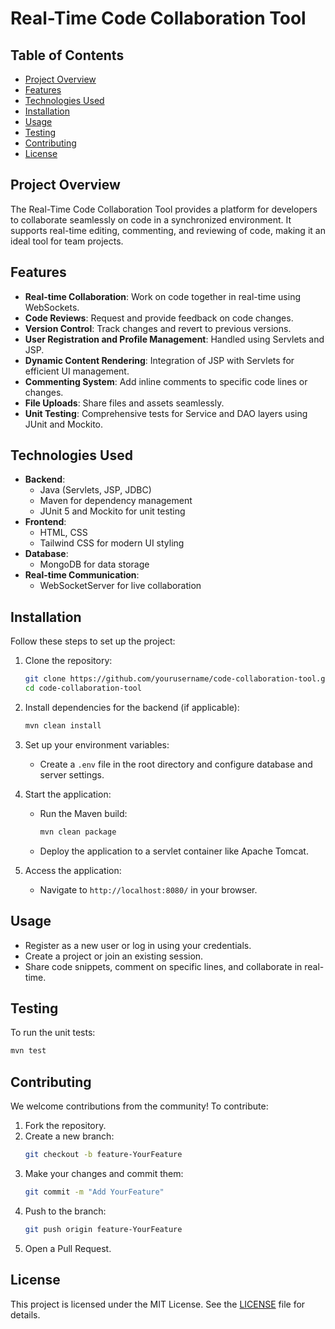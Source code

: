 # Real-Time Code Collaboration Tool

## Table of Contents
- [Project Overview](#project-overview)
- [Features](#features)
- [Technologies Used](#technologies-used)
- [Installation](#installation)
- [Usage](#usage)
- [Testing](#testing)
- [Contributing](#contributing)
- [License](#license)

## Project Overview
The Real-Time Code Collaboration Tool provides a platform for developers to collaborate seamlessly on code in a synchronized environment. It supports real-time editing, commenting, and reviewing of code, making it an ideal tool for team projects.  

## Features
- **Real-time Collaboration**: Work on code together in real-time using WebSockets.  
- **Code Reviews**: Request and provide feedback on code changes.  
- **Version Control**: Track changes and revert to previous versions.  
- **User Registration and Profile Management**: Handled using Servlets and JSP.  
- **Dynamic Content Rendering**: Integration of JSP with Servlets for efficient UI management.  
- **Commenting System**: Add inline comments to specific code lines or changes.  
- **File Uploads**: Share files and assets seamlessly.  
- **Unit Testing**: Comprehensive tests for Service and DAO layers using JUnit and Mockito.  

## Technologies Used
- **Backend**:  
  - Java (Servlets, JSP, JDBC)  
  - Maven for dependency management  
  - JUnit 5 and Mockito for unit testing  
- **Frontend**:  
  - HTML, CSS  
  - Tailwind CSS for modern UI styling  
- **Database**:  
  - MongoDB for data storage  
- **Real-time Communication**:  
  - WebSocketServer for live collaboration  

## Installation
Follow these steps to set up the project:  

1. Clone the repository:  
   ```bash
   git clone https://github.com/yourusername/code-collaboration-tool.git  
   cd code-collaboration-tool
   ```

2. Install dependencies for the backend (if applicable):  
   ```bash
   mvn clean install
   ```

3. Set up your environment variables:  
   - Create a `.env` file in the root directory and configure database and server settings.  

4. Start the application:  
   - Run the Maven build:  
     ```bash
     mvn clean package
     ```  
   - Deploy the application to a servlet container like Apache Tomcat.  

5. Access the application:  
   - Navigate to `http://localhost:8080/` in your browser.  

## Usage
- Register as a new user or log in using your credentials.  
- Create a project or join an existing session.  
- Share code snippets, comment on specific lines, and collaborate in real-time.  

## Testing
To run the unit tests:  
```bash
mvn test
```

## Contributing
We welcome contributions from the community! To contribute:  
1. Fork the repository.  
2. Create a new branch:  
   ```bash
   git checkout -b feature-YourFeature
   ```  
3. Make your changes and commit them:  
   ```bash
   git commit -m "Add YourFeature"
   ```  
4. Push to the branch:  
   ```bash
   git push origin feature-YourFeature
   ```  
5. Open a Pull Request.  

## License
This project is licensed under the MIT License. See the [LICENSE](LICENSE) file for details.

